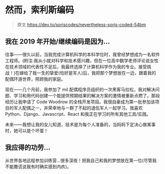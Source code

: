 # 然而，索利斯编码

> 原文 https://dev.to/soriscodes/nevertheless-soris-coded-54bm

## [](#i-startedcontinued-to-code-in-2019-because)我在 2019 年开始/继续编码是因为...

往事——很久以前，当我完成计算机科学的本科学位时，我曾经梦想成为一名软件工程师。(附注:我从小就对科学和技术感兴趣，但在一位高中数学老师评论说女性在技术领域的代表性不足后，我最终选择了计算机科学作为我的专业。接受挑战！)在嫁给了我一生的挚爱(恰好是军人)后，我把那个梦想放在一边，跟着我的配偶环游世界，照顾我的家庭。

现在——几个月前，我参加了 mil 配偶程序员组织的一次黑客马拉松，我对解决问题、学习和用代码创建一个能提供预期结果的解决方案的激情被重新点燃了。那段经历让我申请了 Code Woodrow 的全栈开发项目。我很自豪成为第一批参加该项目的军人配偶之一，并荣幸地与一群了不起的退伍军人一起学习。我喜欢 Python、Django、Javascript、React 和我正在学习的所有其他工具/实践。

未来——我想让我的女儿知道，技术是为每个人准备的，当妈妈下定决心做某事时，她可以是个坏蛋！

## [](#i-deserve-credit-for)我应得的功劳...

从世界各地远程参加训练营...很多深夜！把我自己和我的梦想放在第一位(尽管我不能撒谎说我有时确实感到内疚)。